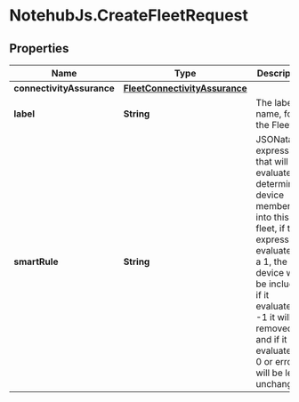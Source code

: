 # NotehubJs.CreateFleetRequest

## Properties

| Name                      | Type                                                            | Description                                                                                                                                                                                                                                                        | Notes      |
| ------------------------- | --------------------------------------------------------------- | ------------------------------------------------------------------------------------------------------------------------------------------------------------------------------------------------------------------------------------------------------------------ | ---------- |
| **connectivityAssurance** | [**FleetConnectivityAssurance**](FleetConnectivityAssurance.md) |                                                                                                                                                                                                                                                                    | [optional] |
| **label**                 | **String**                                                      | The label, or name, for the Fleet.                                                                                                                                                                                                                                 | [optional] |
| **smartRule**             | **String**                                                      | JSONata expression that will be evaluated to determine device membership into this fleet, if the expression evaluates to a 1, the device will be included, if it evaluates to -1 it will be removed, and if it evaluates to 0 or errors it will be left unchanged. | [optional] |
